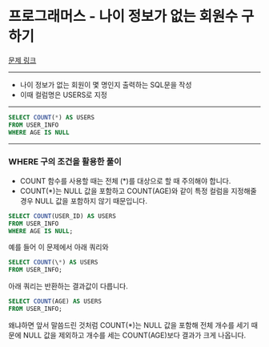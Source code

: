 # 프로그래머스 - 나이 정보가 없는 회원수 구하기

[문제 링크](https://school.programmers.co.kr/learn/courses/30/lessons/131528)

---

- 나이 정보가 없는 회원이 몇 명인지 출력하는 SQL문을 작성
- 이때 컬럼명은 USERS로 지정

---

```sql
SELECT COUNT(*) AS USERS
FROM USER_INFO
WHERE AGE IS NULL
```

---

### WHERE 구의 조건을 활용한 풀이

- COUNT 함수를 사용할 때는 전체 (\*)를 대상으로 할 때 주의해야 합니다.
- COUNT(\*)는 NULL 값을 포함하고 COUNT(AGE)와 같이 특정 컬럼을 지정해줄 경우 NULL 값을 포함하지 않기 때문입니다.

```SQL
SELECT COUNT(USER_ID) AS USERS
FROM USER_INFO
WHERE AGE IS NULL;
```

예를 들어 이 문제에서 아래 쿼리와

```SQL
SELECT COUNT(\*) AS USERS
FROM USER_INFO;
```

아래 쿼리는 반환하는 결과값이 다릅니다.

```SQL
SELECT COUNT(AGE) AS USERS
FROM USER_INFO;
```

왜냐하면 앞서 말씀드린 것처럼 COUNT(\*)는 NULL 값을 포함해 전체 개수를 세기 때문에 NULL 값을 제외하고 개수를 세는 COUNT(AGE)보다 결과가 크게 나옵니다.
